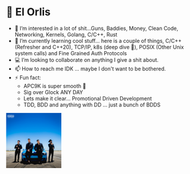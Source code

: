 # 🫡 El Orlis
- 👀 I’m interested in a lot of shit...Guns, Baddies, Money, Clean Code, Networking, Kernels, Golang, C/C++, Rust
- 🌱 I’m currently learning cool stuff... here is a couple of things, C/C++ (Refresher and C++20), TCP/IP, k8s (deep dive 🤿), POSIX (Other Unix system calls) and Fine Grained Auth Protocols
- 💻 I’m looking to collaborate on anything I give a shit about.
- 📫 How to reach me IDK ... maybe I don't want to be bothered.
- ⚡ Fun fact: 
    - APC9K is super smooth 🔫 
    - Sig over Glock ANY DAY
    - Lets make it clear... Promotional Driven Development
    - TDD, BDD and anything with DD ... just a bunch of BDDS

[<img src="ab67616d0000b273bd1a25029ed1355c7c2b09e7.jpeg" width="150">](https://m.youtube.com/watch?v=pOfU6bAxjFE&pp=ygUTc295IGFsZWdyZSBtYXJjYSBtcA%3D%3D)

<!---
ElOrlis/ElOrlis is a ✨ special ✨ repository because its `README.md` (this file) appears on your GitHub profile.
You can click the Preview link to take a look at your changes.
--->
